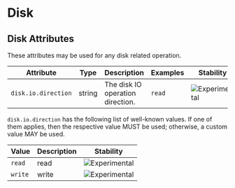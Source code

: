 <!--- Hugo front matter used to generate the website version of this page:
--->

<!-- NOTE: THIS FILE IS AUTOGENERATED. DO NOT EDIT BY HAND. -->
<!-- see templates/registry/markdown/attribute_namespace.md.j2 -->

# Disk

## Disk Attributes

These attributes may be used for any disk related operation.

| Attribute                                           | Type   | Description                      | Examples | Stability                                                        |
| --------------------------------------------------- | ------ | -------------------------------- | -------- | ---------------------------------------------------------------- |
| <a id="`disk.io.direction`">`disk.io.direction`</a> | string | The disk IO operation direction. | `read`   | ![Experimental](https://img.shields.io/badge/-experimental-blue) |

`disk.io.direction` has the following list of well-known values. If one of them applies, then the respective value MUST be used; otherwise, a custom value MAY be used.

| Value   | Description | Stability                                                        |
| ------- | ----------- | ---------------------------------------------------------------- |
| `read`  | read        | ![Experimental](https://img.shields.io/badge/-experimental-blue) |
| `write` | write       | ![Experimental](https://img.shields.io/badge/-experimental-blue) |
